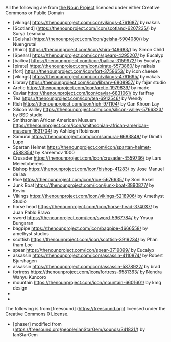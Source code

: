 All the following are from [the Noun Project](https://thenounproject.com) licenced under either Creative Commons or Public Domain

* [vikings] https://thenounproject.com/icon/vikings-4761687/ by nakals
* [Scotland] (https://thenounproject.com/icon/scotland-6207235/) by Surya Lesmana
* [Geisha] (https://thenounproject.com/icon/geisha-5904080/) by Nuengrutai
* [Shiro] (https://thenounproject.com/icon/shiro-149683/) by Simon Child
* [Spears] https://thenounproject.com/icon/spears-4295207/ by Eucalyp
* [bailica] https://thenounproject.com/icon/bailica-3159972/ by Eucalyp
* [pirate] https://thenounproject.com/icon/pirate-5573860/ by nakals
* [fort] https://thenounproject.com/icon/fort-3758653/ by icon cheese
* [vikings] https://thenounproject.com/icon/vikings-4761695/ by nakals
* Library https://thenounproject.com/icon/library-6808957/ by fajar studio
* Arctic https://thenounproject.com/icon/arctic-1979839/ by made
* Caviar https://thenounproject.com/icon/caviar-6831061/ by farifray
* Tea https://thenounproject.com/icon/tea-6912546/ by Wendy
* Rich https://thenounproject.com/icon/rich-971104/ by Gan Khoon Lay
* Silicon Vallley https://thenounproject.com/icon/silicon-valley-5766323/ by BSD studio
* Smithsonian African American Musuem https://thenounproject.com/icon/smithsonian-african-american-museum-1631704/ by Ashleigh Robinson
* Samurai https://thenounproject.com/icon/samurai-6683849/ by Dimitri Lupo
* Spartan Helmet https://thenounproject.com/icon/spartan-helmet-4588854/ by Kareemov 1000
* Crusader https://thenounproject.com/icon/crusader-4559736/ by Lars Meiertoberens
* Bishop https://thenounproject.com/icon/bishop-41283/ by Jose Manuel de laa
* Rice https://thenounproject.com/icon/rice-5676635/ by Soni Sokell
* Junk Boat https://thenounproject.com/icon/junk-boat-3890877/ by Kevin
* Vikings https://thenounproject.com/icon/vikings-5218906/ by Amethyst Studio
* horse head https://thenounproject.com/icon/horse-head-374037/ by Juan Pablo Bravo
* sword https://thenounproject.com/icon/sword-5967784/ by Yosua Bungaran
* bagpipe https://thenounproject.com/icon/bagpipe-4666558/ by amethyst studios
* scottish https://thenounproject.com/icon/scottish-3919234/ by Phan tham Loc
* spear https://thenounproject.com/icon/spear-3719099/ by Eucalyp
* assassin https://thenounproject.com/icon/assassin-4110874/ by Robert Bjurshagen
* assassin https://thenounproject.com/icon/assassin-5878922/ by brad
* fortress https://thenounproject.com/icon/fortress-6581363/ by Nendra Wahyu Kuncoro
* mountain https://thenounproject.com/icon/mountain-6601601/ by kmg design
* 
* 
The following is from [freesound] (https://freesound.org) licensed under the Creative Commons 0 License. 
* [phaser] modified from (https://freesound.org/people/IanStarGem/sounds/341831/) by IanStarGem
